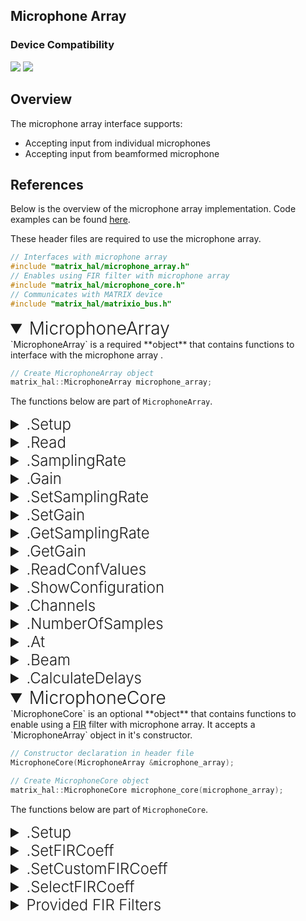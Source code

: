 <h2 style="padding-top:0">Microphone Array</h2>

### Device Compatibility
<img class="creator-compatibility-icon" src="../../img/creator-icon.svg">
<img class="voice-compatibility-icon" src="../../img/voice-icon.svg">

## Overview

The microphone array interface supports:

* Accepting input from individual microphones
* Accepting input from beamformed microphone

## References

Below is the overview of the microphone array implementation. Code examples can be found [here](/matrix-hal/examples/microphone).

These header files are required to use the microphone array.

```c++
// Interfaces with microphone array
#include "matrix_hal/microphone_array.h"
// Enables using FIR filter with microphone array
#include "matrix_hal/microphone_core.h"
// Communicates with MATRIX device
#include "matrix_hal/matrixio_bus.h"
```

<details markdown="1" open>
<summary style="font-size: 1.75rem; font-weight: 300;">MicrophoneArray</summary>
`MicrophoneArray` is a required **object** that contains functions to interface with the microphone array .

```c++
// Create MicrophoneArray object
matrix_hal::MicrophoneArray microphone_array;
```

The functions below are part of `MicrophoneArray`.

<details markdown="1">
<summary style="font-size: 1.5rem; font-weight: 300;">.Setup</summary>
`Setup` is a **function** that takes a `MatrixIOBus` object as a parameter and sets that object as the bus to use for communicating with MATRIX device.

```c++
// Function declaration in header file
void Setup(MatrixIOBus *bus);
```
<!--  -->
```c++
// Set microphone_array to use MatrixIOBus bus
microphone_array.Setup(&bus);
```
</details>

<details markdown="1">
<summary style="font-size: 1.5rem; font-weight: 300;">.Read</summary>
`Read` is a **function** that outputs microphone array data to the `delayed_data_` array and the `beamformed_` array in the `MicrophoneArray` object.

```c++
// Function declaration in header file
bool Read();
```
<!--  -->
```c++
// Reading 8-mics buffer from the FPGA
microphone_array.Read();
```
</details>

<details markdown="1">
<summary style="font-size: 1.5rem; font-weight: 300;">.SamplingRate</summary>
`SamplingRate` is a **function** that returns the `sampling_frequency_` value in the `MicrophoneArray` object.

```c++
// Function declaration in header file
uint32_t SamplingRate() { return sampling_frequency_; }
```
<!--  -->
```c++
// Return the stored sampling rate
uint32_t SamplingRate = microphone_array.SamplingRate();
```
</details>

<details markdown="1">
<summary style="font-size: 1.5rem; font-weight: 300;">.Gain</summary>
`Gain` is a **function** that returns the `gain_` value in the `MicrophoneArray` object.

```c++
// Function declaration in header file
uint16_t Gain() { return gain_; }
```
<!--  -->
```c++
// Return the stored gain
uint32_t Gain = microphone_array.Gain();
```
</details>

<details markdown="1">
<summary style="font-size: 1.5rem; font-weight: 300;">.SetSamplingRate</summary>
`SetSamplingRate` is a **function** that sets the `sampling_frequency_` value in the `MicrophoneArray` object and sends it to the microphone array.

```c++
// Function declaration in header file
bool SetSamplingRate(uint32_t sampling_frequency);
```
<!--  -->
```c++
// Set the sampling rate
microphone_array.SetSamplingRate(sampling_rate);
```
</details>

<details markdown="1">
<summary style="font-size: 1.5rem; font-weight: 300;">.SetGain</summary>
`SetGain` is a **function** that sets the `gain_` value in the `MicrophoneArray` object and sends it to the microphone array.

```c++
// Function declaration in header file
bool SetGain(uint16_t gain);
```
<!--  -->
```c++
// Set the gain
microphone_array.SetGain(gain);
```
</details>

<details markdown="1">
<summary style="font-size: 1.5rem; font-weight: 300;">.GetSamplingRate</summary>
`GetSamplingRate` is a **function** that gets the sampling rate value from the microphone array and saves it in the `MicrophoneArray` object as value `sampling_frequency_`.

```c++
// Function declaration in header file
bool GetSamplingRate();
```
<!--  -->
```c++
// Update sampling_frequency_ from microphone array
microphone_array.GetSamplingRate();
```
</details>

<details markdown="1">
<summary style="font-size: 1.5rem; font-weight: 300;">.GetGain</summary>
`GetGain` is a **function** that gets the gain value from the microphone array and saves it in the `MicrophoneArray` object as value `gain_`.

```c++
// Function declaration in header file
bool GetGain();
```
<!--  -->
```c++
// Update gain_ from microphone array
microphone_array.GetGain();
```
</details>

<details markdown="1">
<summary style="font-size: 1.5rem; font-weight: 300;">.ReadConfValues</summary>
`ReadConfValues` is a **function** that runs both the `GetGain` and `GetSamplingRate` functions. 
This updates the `gain_` and the `sampling_frequency_` values in the `MicrophoneArray' object with values from the microphone array.

```c++
// Function declaration in header file
void ReadConfValues();
```
<!--  -->
```c++
// Update values from microphone array
microphone_array.ReadConfValues();
```
</details>

<details markdown="1">
<summary style="font-size: 1.5rem; font-weight: 300;">.ShowConfiguration</summary>
`ShowConfiguration` is a **function** that outputs the `gain_` and `sampling_frequency_` values in the `MicrophoneArray' object.

```c++
// Function declaration in header file
void ShowConfiguration();
```
<!--  -->
```c++
// Output `gain_` and `sampling_frequency_` values
microphone_array.void ShowConfiguration();
```
<!--  -->
```c++
// Style of output
std::cout << "Audio Configuration: " << std::endl;
std::cout << "Sampling Frequency: " << sampling_frequency_ << std::endl;
std::cout << "Gain : " << gain_ << std::endl;
```
</details>

<details markdown="1">
<summary style="font-size: 1.5rem; font-weight: 300;">.Channels</summary>
`Channels` is a **function** that returns the number of microphone channels.

```c++
// Function declaration in header file
uint16_t Channels() { return kMicrophoneChannels; }
```
<!--  -->
```c++
// Return the number of channels
uint16_t Channels = microphone_array.Channels();
```
</details>

<details markdown="1">
<summary style="font-size: 1.5rem; font-weight: 300;">.NumberOfSamples</summary>
`NumberOfSamples` is a **function** that returns the number of samples.

```c++
// Function declaration in header file
uint32_t NumberOfSamples() {
    return kMicarrayBufferSize / kMicrophoneChannels;
  }
```
<!--  -->
```c++
// Return the number of samples
uint16_t SampleAmount = microphone_array.NumberOfSamples();
```
</details>

<details markdown="1">
<summary style="font-size: 1.5rem; font-weight: 300;">.At</summary>
`At` is a **function** that returns microphone data from the `delayed_data_` array. The `Read` function populates the `delayed_data_` array.

```c++
// Function declaration in header file
int16_t &At(int16_t sample, int16_t channel) {
    return delayed_data_[sample * kMicrophoneChannels + channel];
  }
```
<!--  -->
```c++
// Return a single sample
int16_t sample = microphone_array.At(s, c);
```
</details>

<details markdown="1">
<summary style="font-size: 1.5rem; font-weight: 300;">.Beam</summary>
`Beam` is a **function** that returns beamformed microphone data from the `beamformed_` array. The `Read` function populates the `beamformed_` array.

```c++
// Function declaration in header file
int16_t &Beam(int16_t sample) { return beamformed_[sample]; }
```
<!--  -->
```c++
// Return a single sample
int16_t sample = microphone_array.Beam(s);
```
</details>

<details markdown="1">
<summary style="font-size: 1.5rem; font-weight: 300;">.CalculateDelays</summary>
`CalculateDelays` is a **function** that calculates and sets up delays for beamforming.

```c++
// Function declaration in header file
void CalculateDelays(float azimutal_angle, float polar_angle,
                       float radial_distance_mm = 100.0,
                       float sound_speed_mmseg = 320 * 1000.0);
```
<!--  -->
```c++
// Calculate and set up beamforming delays
microphone_array.CalculateDelays(0, 0, 1000, 320 * 1000);
```
</details>

</details>

<details markdown="1" open>
<summary style="font-size: 1.75rem; font-weight: 300;">MicrophoneCore</summary>
`MicrophoneCore` is an optional **object** that contains functions to enable using a <a href="https://en.wikipedia.org/wiki/Finite_impulse_response" target="_blank">FIR</a> filter with microphone array. It accepts a `MicrophoneArray` object in it's constructor.

```c++
// Constructor declaration in header file
MicrophoneCore(MicrophoneArray &microphone_array);
```
<!--  -->
```c++
// Create MicrophoneCore object
matrix_hal::MicrophoneCore microphone_core(microphone_array);
```

The functions below are part of `MicrophoneCore`.

<details markdown="1">
<summary style="font-size: 1.5rem; font-weight: 300;">.Setup</summary>
`Setup` is a **function** that takes a `MatrixIOBus` object as a parameter and sets that object as the bus to use for communicating with MATRIX device. It also sets up the FIR filter by calling `SelectFIRCoeff(&FIR_default[0])`.

```c++
// Function declaration in header file
void Setup(MatrixIOBus *bus);
```
<!--  -->
```c++
// Set microphone_core to use MatrixIOBus bus
microphone_core.Setup(&bus);
```
</details>

<details markdown="1">
<summary style="font-size: 1.5rem; font-weight: 300;">.SetFIRCoeff</summary>
`SetFIRCoeff` is a **function** that sends the `fir_coeff_` array in the `MicrophoneCore` object to the FPGA.

```c++
// Function declaration in header file
bool SetFIRCoeff();
```
<!--  -->
```c++
// Sends fir_coeff_ to FPGA
microphone_core.SetFIRCoeff();
```
</details>

<details markdown="1">
<summary style="font-size: 1.5rem; font-weight: 300;">.SetCustomFIRCoeff</summary>
`SetCustomFIRCoeff` is a **function** that sets the `fir_coeff_` array in the `MicrophoneCore` object.

If input is valid then the function also calls `SetFIRCoeff` to send the `fir_coeff_` array in the `MicrophoneCore` object to the FPGA.

```c++
bool SetCustomFIRCoeff(const std::valarray<int16_t> custom_fir);
```
<!--  -->
```c++
// Sets fir_coeff_ to custom_fir
microphone_core.SetCustomFIRCoeff(custom_fir);
```
</details>

<details markdown="1">
<summary style="font-size: 1.5rem; font-weight: 300;">.SelectFIRCoeff</summary>
`SelectFIRCoeff` is a **function** that sets the `fir_coeff_` array in the `MicrophoneCore` object. 

If input is valid then the function also calls `SetFIRCoeff` to send the `fir_coeff_` array in the `MicrophoneCore` object to the FPGA.

This function accepts a FIRCoeff struct, which is defined below.

```c++
// FIRCoeff definition in header file
struct FIRCoeff {
  uint32_t rate_;
  std::valarray<int16_t> coeff_;
};
```
<!--  -->
```c++
bool SelectFIRCoeff(FIRCoeff *FIR_coeff);
```
<!--  -->
```c++
// Sets fir_coeff_ from FIR_default[0]
microphone_core.SelectFIRCoeff(&FIR_default[0]);
```
</details>

<details markdown="1">
<summary style="font-size: 1.5rem; font-weight: 300;">Provided FIR Filters</summary>
A FIR filter is provided in `matrix_hal/microphone_core_fir.h`.

This filter provided is in the form of a FIRCoeff struct, which is defined below.

```c++
// FIRCoeff definition in header file
struct FIRCoeff {
  uint32_t rate_;
  std::valarray<int16_t> coeff_;
};
```

To use the provided FIR filter the `SelectFIRCoeff` function is used to set it, then the `SetFIRCoeff` function is used to send it to the FPGA.

```c++
// Sets fir_coeff_ from FIR_default[0]
microphone_core.SelectFIRCoeff(&FIR_default[0]);
// Sends FIR filter in fir_coeff_ to FPGA
microphone_core.SetFIRCoeff();
```
</details>

</details>